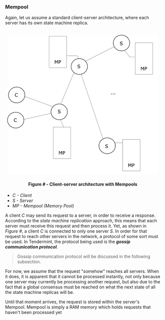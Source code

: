 ### Mempool

Again, let us assume a standard client-server architecture, where each server has its own state machine replica. 

<br/>
<div align='center'> 
	<img src="https://github.com/lukamiletic95/papers/blob/master/images/fig7.png" />
	<h4>Figure # - Client-server architecture with Mempools</h4>
</div>

* *C - Client*
* *S - Server*
* *MP - Mempool (Memory Pool)*

A client *C* may send its request to a server, in order to receive a response. According to the *state machine replication* approach, this means that each server must receive this request and then process it. Yet, as shown in *Figure #*, a client *C* is connected to only one server *S*. In order for that request to reach other servers in the network, a protocol of some sort must be used. In Tendermint, the protocol being used is the ***gossip communication protocol***.

> Gossip communication protocol will be discussed in the following subsection.

For now, we assume that the request "somehow" reaches all servers. When it does, it is apparent that it cannot be processed instantly, not only because one server may currently be processing another request, but also due to the fact that a global consensus must be reached on what the next state of all the state machine replicas will be.

Until that moment arrives, the request is stored within the server's Mempool. Mempool is simply a RAM memory which holds requests that haven't been processed yet
<!--stackedit_data:
eyJoaXN0b3J5IjpbNjM5NzkwMTYxLC04MTg5MzE3OTNdfQ==
-->